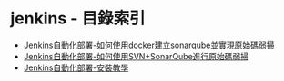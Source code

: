 # jenkins - 目錄索引

* [Jenkins自動化部署-如何使用docker建立sonarqube並實現原始碼弱掃](Jenkins自動化部署-如何使用docker建立sonarqube並實現原始碼弱掃.md)
* [Jenkins自動化部署-如何使用SVN+SonarQube進行原始碼弱掃](Jenkins自動化部署-如何使用SVN+SonarQube進行原始碼弱掃.md)
* [Jenkins自動化部署-安裝教學](Jenkins自動化部署-安裝教學.md)
